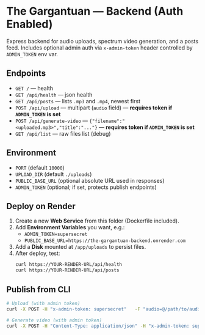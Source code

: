 # The Gargantuan — Backend (Auth Enabled)

Express backend for audio uploads, spectrum video generation, and a posts feed.
Includes optional admin auth via `x-admin-token` header controlled by `ADMIN_TOKEN` env var.

## Endpoints
- `GET /` — health
- `GET /api/health` — json health
- `GET /api/posts` — lists `.mp3` and `.mp4`, newest first
- `POST /api/upload` — multipart (`audio` field) — **requires token if `ADMIN_TOKEN` is set**
- `POST /api/generate-video` — `{"filename":"<uploaded.mp3>","title":"..."}` — **requires token if `ADMIN_TOKEN` is set**
- `GET /api/list` — raw files list (debug)

## Environment
- `PORT` (default `10000`)
- `UPLOAD_DIR` (default `./uploads`)
- `PUBLIC_BASE_URL` (optional absolute URL used in responses)
- `ADMIN_TOKEN` (optional; if set, protects publish endpoints)

## Deploy on Render
1. Create a new **Web Service** from this folder (Dockerfile included).
2. Add **Environment Variables** you want, e.g.:
   - `ADMIN_TOKEN=supersecret`
   - `PUBLIC_BASE_URL=https://the-gargantuan-backend.onrender.com`
3. Add a **Disk** mounted at `/app/uploads` to persist files.
4. After deploy, test:
   ```bash
   curl https://YOUR-RENDER-URL/api/health
   curl https://YOUR-RENDER-URL/api/posts
   ```

## Publish from CLI
```bash
# Upload (with admin token)
curl -X POST -H "x-admin-token: supersecret"   -F "audio=@/path/to/audio.mp3" https://YOUR-RENDER-URL/api/upload

# Generate video (with admin token)
curl -X POST -H "Content-Type: application/json" -H "x-admin-token: supersecret"   -d '{"filename":"PASTE_FILENAME","title":"The Gargantuan"}'   https://YOUR-RENDER-URL/api/generate-video
```
